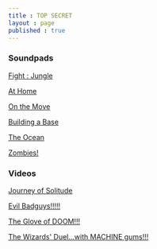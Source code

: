 ```yaml
---
title : TOP SECRET
layout : page
published : true
---
```

<h3>Soundpads </h3>

<p><a href = "https://ttaud.io/2IfCMDK">Fight : Jungle</a></p>

<p><a href = "https://ttaud.io/2Ifplnk">At Home</a></p>

<p><a href = "https://ttaud.io/2IfGxcA">On the Move </a></p>

<p><a href = "https://ttaud.io/2IeYvf1">Building a Base </a></p>

<p><a href = "http://bit.ly/2VUog9s">The Ocean</a></p>

<p><a href = "http://bit.ly/379tK4q">Zombies!</a></p>

<h3>Videos</h3>

<p><a href = "https://drive.google.com/open?id=12tB2b_cMxEjgXijc1-SOP43Mi2rR-OwE">Journey of Solitude</a></p>

<p><a href = "https://drive.google.com/open?id=1LeGLdbfixqS3CMaHtWolw_mdZf7c0KkI">Evil Badguys!!!!!</a></p>

<p><a href = "https://drive.google.com/open?id=1wPgWzPG0kv9yvcxShEHDiCmePtesXFgh">The Glove of DOOM!!!</a></p>

<p><a href = "https://drive.google.com/open?id=1K2BUvan2laAgsR5UdaBGl6OURk_GxKJo">The Wizards' Duel...with MACHINE gums!!!</a>

